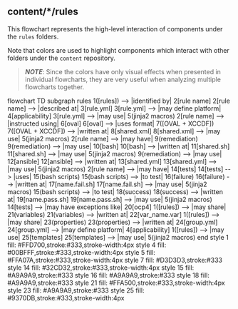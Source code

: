 ## content/*/rules

This flowchart represents the high-level interaction of components under the `rules` folders.

Note that colors are used to highlight components which interact with other folders under the `content` repository.

> ***NOTE***: Since the colors have only visual effects when presented in individual flowcharts, they are very useful when analyzing multiple flowcharts together.

<div class="mermaid" style="width=100%;">
flowchart TD
    subgraph rules
    1([rules]) --> |identified by| 2[rule name]
        2[rule name] --> |described at| 3[rule.yml]
            3[rule.yml] --> |may define platform| 4[applicability]
            3[rule.yml] --> |may use| 5(jinja2 macros)
        2[rule name] --> |instructed using| 6[oval]
            6[oval] --> |uses format| 7([OVAL + XCCDF])
                7([OVAL + XCCDF]) --> |written at| 8[shared.xml]
                    8[shared.xml] --> |may use| 5(jinja2 macros)
        2[rule name] --> |may have| 9(remediation)
            9(remediation) --> |may use| 10[bash]
                10[bash] --> |written at| 11[shared.sh]
                    11[shared.sh] --> |may use| 5(jinja2 macros)
            9(remediation) --> |may use| 12[ansible]
                12[ansible] --> |written at| 13[shared.yml]
                    13[shared.yml] --> |may use| 5(jinja2 macros)
        2[rule name] --> |may have| 14[tests]
            14[tests] --> |uses| 15(bash scripts)
                15(bash scripts) --> |to test| 16(failure)
                    16(failure) --> |written at| 17[name.fail.sh]
                        17[name.fail.sh] --> |may use| 5(jinja2 macros)
                15(bash scripts) --> |to test| 18(success)
                    18(success) --> |written at| 19[name.pass.sh]
                        19[name.pass.sh] --> |may use| 5(jinja2 macros)
            14[tests] --> |may have exceptions like| 20[ocp4]
    1([rules]) --> |may share| 21(variables)
        21(variables) --> |written at| 22[var_name.var]
    1([rules]) --> |may share| 23(properties)
        23(properties) --> |written at| 24[group.yml]
            24[group.yml] --> |may define platform| 4[applicability]
    1([rules]) --> |may use| 25[templates]
        25[templates] --> |may use| 5(jinja2 macros)
    end
    style 1 fill: #FFD700,stroke:#333,stroke-width:4px
    style 4 fill: #00BFFF,stroke:#333,stroke-width:4px
    style 5 fill: #FFA07A,stroke:#333,stroke-width:4px
    style 7 fill: #D3D3D3,stroke:#333
    style 14 fill: #32CD32,stroke:#333,stroke-width:4px
    style 15 fill: #A9A9A9,stroke:#333
    style 16 fill: #A9A9A9,stroke:#333
    style 18 fill: #A9A9A9,stroke:#333
    style 21 fill: #FFA500,stroke:#333,stroke-width:4px
    style 23 fill: #A9A9A9,stroke:#333
    style 25 fill: #9370DB,stroke:#333,stroke-width:4px
</div>

<script src="https://cdn.jsdelivr.net/npm/mermaid/dist/mermaid.min.js"></script>
